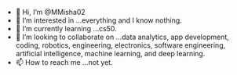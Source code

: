 - 👋 Hi, I’m @MMisha02
- 👀 I’m interested in ...everything and I know nothing.
- 🌱 I’m currently learning ...cs50.
- 💞️ I’m looking to collaborate on ...data analytics, app development, coding, robotics, engineering, electronics, software engineering, artificial intelligence, machine learning, and deep learning.
- 📫 How to reach me ...not yet.

<!---
MMisha02/MMisha02 is a ✨ special ✨ repository because its `README.md` (this file) appears on your GitHub profile.
You can click the Preview link to take a look at your changes.
--->
